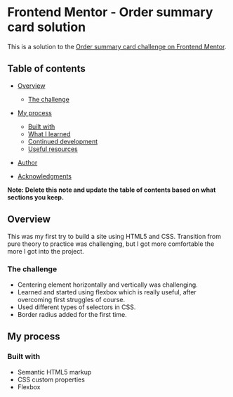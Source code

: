 # Frontend Mentor - Order summary card solution

This is a solution to the [Order summary card challenge on Frontend Mentor](https://www.frontendmentor.io/challenges/order-summary-component-QlPmajDUj).

## Table of contents

- [Overview](#overview)
  - [The challenge](#the-challenge)

- [My process](#my-process)
  - [Built with](#built-with)
  - [What I learned](#what-i-learned)
  - [Continued development](#continued-development)
  - [Useful resources](#useful-resources)
- [Author](#author)
- [Acknowledgments](#acknowledgments)

**Note: Delete this note and update the table of contents based on what sections you keep.**

## Overview

This was my first try to build a site using HTML5 and CSS. Transition from pure theory to practice was challenging, but I got more comfortable the more I got into 
the project.

### The challenge

- Centering element horizontally and vertically was challenging.
- Learned and started using flexbox which is really useful, after overcoming first struggles of course.
- Used different types of selectors in CSS.
- Border radius added for the first time.


## My process

### Built with

- Semantic HTML5 markup
- CSS custom properties
- Flexbox



